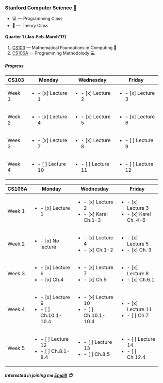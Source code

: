 ### Stanford Computer Science :evergreen_tree:

* :computer: — Programming Class
* :book: — Theory Class

#### Quarter 1 **(Jan-Feb-March'17)**  
1. [CS103](http://web.stanford.edu/class/cs103/) — Mathematical Foundations in Computing :book:
2. [CS106A](https://web.stanford.edu/class/cs106a) — Programming Methodolody :computer:

##### *Progress*


| **CS103**  | Monday  | Wednesday  |  Friday |
|---|---|---|---|
| Week 1  | <ul><li>- [x] Lecture 1</li></ul>  | <ul><li>- [x] Lecture 2</li></ul>  | <ul><li>- [x] Lecture 3</li></ul> |
| Week 2  | <ul><li>- [x] Lecture 4 </li></ul>  | <ul><li>- [x] Lecture 5</li></ul>  | <ul><li>- [x] Lecture 6</li></ul> |
| Week 3  | <ul><li>- [x] Lecture 7</li></ul>  | <ul><li>- [x] Lecture 8</li></ul>  | <ul><li>- [ ] Lecture 9</li></ul> |
| Week 4  | <ul><li>- [ ] Lecture 10</li></ul>  | <ul><li>- [ ] Lecture 11</li></ul>  | <ul><li>- [ ] Lecture 12</li></ul> |



| **CS106A**  | Monday  | Wednesday  |  Friday |
|---|---|---|---|
| Week 1  | <ul><li>- [x] Lecture 1</li></ul>  | <ul><li>- [x] Lecture 2</li><li>- [x] Karel Ch.1-3 </li></ul>  | <ul><li>- [x] Lecture 3</li><li>- [x] Karel Ch. 4-6 </li></ul> |
| Week 2  | <ul><li>- [x] No lecture </li></ul>  | <ul><li>- [x] Lecture 4</li><li>- [x] Ch.1-2</li></ul>  | <ul><li>- [x] Lecture 5</li><li>- [x] Ch. 3</li></ul> |
| Week 3  | <ul><li>- [x] Lecture 6</li><li>- [x] Ch.4 </li></ul>  | <ul><li>- [x] Lecture 7</li><li>- [x] Ch.5 </li></ul>  | <ul><li>- [x] Lecture 8</li><li>- [x] Ch.6.1 </li></ul> |
| Week 4  | <ul><li>- [x] Lecture 9</li><li>- [ ] Ch.10.1-10.4 </li></ul>  | <ul><li>- [x] Lecture 10</li><li>- [ ] Ch.10.1-10.4</li></ul>  | <ul><li>- [x] Lecture 11</li><li>- [ ] Ch.7 </li></ul> |
| Week 5  | <ul><li>- [ ] Lecture 12</li><li>- [ ] Ch.8.1-8.4 </li></ul>  | <ul><li>- [ ] Lecture 13</li><li>- [ ] Ch.8.5</li></ul>  | <ul><li>- [ ] Lecture 14</li><li>- [ ] Ch.12.4 </li></ul> |


##### *Interested in joining me* [Email!](mailto:brijrajsinhgohil.gohil@gmail.com) :blush:
